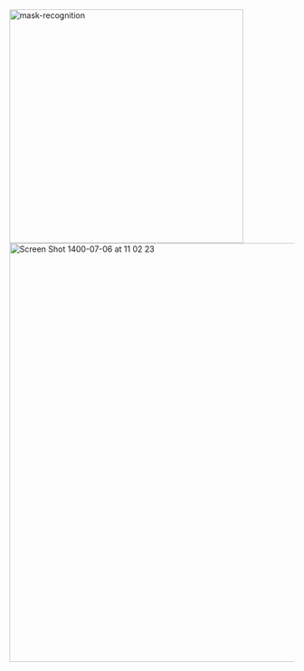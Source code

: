 <img width="413" alt="mask-recognition" src="https://user-images.githubusercontent.com/72157067/135046231-f4b2bdd6-b895-4bca-9eab-893afb0e4282.png">
<img width="740" alt="Screen Shot 1400-07-06 at 11 02 23" src="https://user-images.githubusercontent.com/72157067/135046265-fdcf0766-de6a-4ad2-a3ac-24bcc287fd9f.png">
